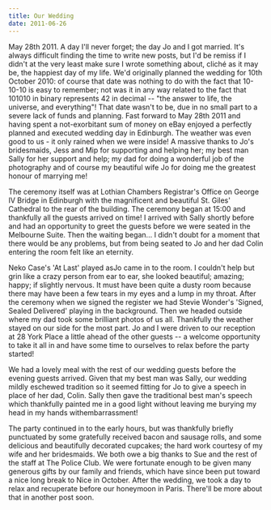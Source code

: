 ```yaml
--- 
title: Our Wedding
date: 2011-06-26
---
```


May 28th 2011. A day I'll never forget; the day Jo and I got married. It's always difficult finding the time to write
new posts, but I'd be remiss if I didn't at the very least make sure I wrote something about, cliché as it may
be, the happiest day of my life. We'd originally planned the wedding for 10th October 2010: of course that date was
nothing to do with the fact that 10-10-10 is easy to remember; not was it in any way related to the fact that 101010 in
binary represents 42 in decimal -- "the answer to life, the universe, and everything"! That date wasn't to be, due in no
small part to a severe lack of funds and planning. Fast forward to May 28th 2011 and having spent a not-exorbitant sum
of money on eBay enjoyed a perfectly planned and executed wedding day in Edinburgh. The weather was even good to us - it
only rained when we were inside! A massive thanks to Jo's bridesmaids, Jess and Mip for supporting and helping her; my
best man Sally for her support and help; my dad for doing a wonderful job of the photography and of course my beautiful
wife Jo for doing me the greatest honour of marrying me!

The ceremony itself was at Lothian Chambers Registrar's Office on George IV Bridge in Edinburgh with the magnificent and
beautiful St. Giles' Cathedral to the rear of the building. The ceremony began at 15:00 and thankfully all the guests
arrived on time! I arrived with Sally shortly before and had an opportunity to greet the guests before we were seated in
the Melbourne Suite. Then the waiting began... I didn't doubt for a moment that there would be any problems, but from
being seated to Jo and her dad Colin entering the room felt like an eternity.

Neko Case's 'At Last' played asJo came in to the room. I couldn't help but grin like a crazy person from ear to ear, she
looked beautiful; amazing; happy; if slightly nervous. It must have been quite a dusty room because there may have been
a few tears in my eyes and a lump in my throat. After the ceremony when we signed the register we had Stevie Wonder's
'Signed, Sealed Delivered' playing in the background. Then we headed outside where my dad took some brilliant photos of
us all. Thankfully the weather stayed on our side for the most part. Jo and I were driven to our reception at 28 York
Place a little ahead of the other guests -- a welcome opportunity to take it all in and have some time to ourselves to
relax before the party started!

We had a lovely meal with the rest of our wedding guests before the evening guests arrived. Given that my best man was
Sally, our wedding mildly eschewed tradition so it seemed fitting for Jo to give a speech in place of her dad, Colin.
Sally then gave the traditional best man's speech which thankfully painted me in a good light without leaving me burying
my head in my hands withembarrassment!

The party continued in to the early hours, but was thankfully briefly punctuated by some gratefully received bacon and
sausage rolls, and some delicious and beautifully decorated cupcakes; the hard work courtesy of my wife and her
bridesmaids. We both owe a big thanks to Sue and the rest of the staff at The Police Club. We were fortunate enough to
be given many generous gifts by our family and friends, which have since been put toward a nice long break to Nice in
October. After the wedding, we took a day to relax and recuperate before our honeymoon in Paris. There'll be more about
that in another post soon.

